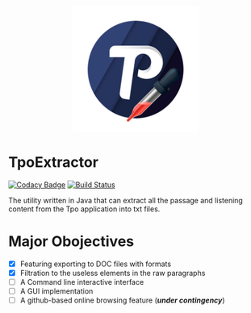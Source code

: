 
<p align="center">
  <img src="TpoExtractor-favicon.png" height="250px" width="250px" algt="insignia"/>
</p>

TpoExtractor
============
[![Codacy Badge](https://api.codacy.com/project/badge/Grade/0d00fe995fdd4fd486a13bee64e8aae8)](https://app.codacy.com/app/Windows10010/TpoExtractor?utm_source=github.com&utm_medium=referral&utm_content=Windows10010/TpoExtractor&utm_campaign=Badge_Grade_Dashboard)
[![Build Status](https://travis-ci.org/Windows10010/TpoExtractor.svg?branch=master)](https://travis-ci.org/Windows10010/TpoExtractor)

The utility written in Java that can extract all the passage and listening content from the Tpo application into txt files.

# Major Obojectives
- [x] Featuring exporting to DOC files with formats
- [x] Filtration to the useless elements in the raw paragraphs
- [ ] A Command line interactive interface
- [ ] A GUI implementation
- [ ] A github-based online browsing feature (***under contingency***)
